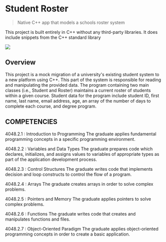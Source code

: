 # Student Roster
> Native C++ app that models a schools roster system

This project is built entirely in C++ without any third-party libraries. It does include snippets from the C++ standard library

![](header.png)


## Overview 

This project is a mock migration of a university's existing student system to a new platform using C++. This part of the system is responsible for reading and manipulating the provided data. The program  containing two main classes (i.e., Student and Roster) maintains a current roster of students within a given course. Student data for the program include student ID, first name, last name, email address, age, an array of the number of days to complete each course, and degree program. 




## COMPETENCIES

4048.2.1 : Introduction to Programming
The graduate applies fundamental programming concepts in a specific programming environment.

4048.2.2 : Variables and Data Types
The graduate prepares code which declares, initializes, and assigns values to variables of appropriate types as part of the application development process.

4048.2.3 : Control Structures
The graduate writes code that implements decision and loop constructs to control the flow of a program.

4048.2.4 : Arrays
The graduate creates arrays in order to solve complex problems.

4048.2.5 : Pointers and Memory
The graduate applies pointers to solve complex problems.

4048.2.6 : Functions
The graduate writes code that creates and manipulates functions and files.

4048.2.7 : Object-Oriented Paradigm
The graduate applies object-oriented programming concepts in order to create a basic application.
